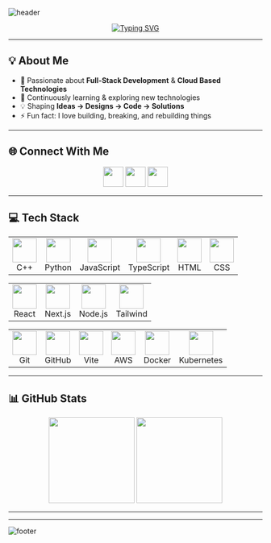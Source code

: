 <!-- Header -->
![header](https://capsule-render.vercel.app/api?type=rect&color=0:FF6B6B,100:4ECDC4&height=180&section=header&text=✨%20Hey%2C%20I'm%20Aryan%20Mukund%20Singh%20✨&fontSize=40&fontColor=fff&fontAlignY=35)

<!-- Typing Intro -->
<p align="center">
  <a href="https://git.io/typing-svg">
    <img src="https://readme-typing-svg.herokuapp.com?font=Fira+Code&size=22&pause=1000&color=4ECDC4&center=true&vCenter=true&width=600&lines=💫+Full-Stack+Developer;🤖+Cloud+Computing+Enthusiast;🚀+Building+Scalable+Solutions;🌱+Always+Learning+New+Tech" alt="Typing SVG" />
  </a>
</p>

---

## 💡 About Me
- 🎯 Passionate about **Full-Stack Development** & **Cloud Based Technologies**  
- 🌱 Continuously learning & exploring new technologies  
- 💡 Shaping **Ideas → Designs → Code → Solutions**
- ⚡ Fun fact: I love building, breaking, and rebuilding things  

---

## 🌐 Connect With Me
<p align="center">
  <a href="https://www.instagram.com/aryan4.03/"><img src="https://skillicons.dev/icons?i=instagram" height="40"/></a>
  <a href="https://www.linkedin.com/in/aryan-mukund-singh/"><img src="https://skillicons.dev/icons?i=linkedin" height="40"/></a>
  <a href="mailto:singharyan432002@gmail.com"><img src="https://skillicons.dev/icons?i=gmail" height="40"/></a>
</p>

---

## 💻 Tech Stack

<p align="center">

  <!-- Languages -->
  <table>
    <tr>
      <td align="center"><img src="https://skillicons.dev/icons?i=cpp" width="48"/><br>C++</td>
      <td align="center"><img src="https://skillicons.dev/icons?i=python" width="48"/><br>Python</td>
      <td align="center"><img src="https://skillicons.dev/icons?i=js" width="48"/><br>JavaScript</td>
      <td align="center"><img src="https://skillicons.dev/icons?i=ts" width="48"/><br>TypeScript</td>
      <td align="center"><img src="https://skillicons.dev/icons?i=html" width="48"/><br>HTML</td>
      <td align="center"><img src="https://skillicons.dev/icons?i=css" width="48"/><br>CSS</td>
    </tr>
  </table>

  <!-- Frameworks -->
  <table>
    <tr>
      <td align="center"><img src="https://skillicons.dev/icons?i=react" width="48"/><br>React</td>
      <td align="center"><img src="https://skillicons.dev/icons?i=nextjs" width="48"/><br>Next.js</td>
      <td align="center"><img src="https://skillicons.dev/icons?i=nodejs" width="48"/><br>Node.js</td>
      <td align="center"><img src="https://skillicons.dev/icons?i=tailwind" width="48"/><br>Tailwind</td>
    </tr>
  </table>

  <!-- DevOps / Tools -->
  <table>
    <tr>
      <td align="center"><img src="https://skillicons.dev/icons?i=git" width="48"/><br>Git</td>
      <td align="center"><img src="https://skillicons.dev/icons?i=github" width="48"/><br>GitHub</td>
      <td align="center"><img src="https://skillicons.dev/icons?i=vite" width="48"/><br>Vite</td>
      <td align="center"><img src="https://skillicons.dev/icons?i=aws" width="48"/><br>AWS</td>
      <td align="center"><img src="https://skillicons.dev/icons?i=docker" width="48"/><br>Docker</td>
      <td align="center"><img src="https://skillicons.dev/icons?i=kubernetes" width="48"/><br>Kubernetes</td>
    </tr>
  </table>

</p>


---

## 📊 GitHub Stats
<p align="center">
  <img src="https://nirzak-streak-stats.vercel.app/?user=Aryan-040&theme=tokyonight" height="170" />
  <img src="https://github-readme-stats.vercel.app/api/top-langs/?username=Aryan-040&layout=compact&theme=tokyonight&hide_border=true" height="170" />
</p>

---



---

<!-- Footer -->
![footer](https://capsule-render.vercel.app/api?type=waving&color=0:4ECDC4,100:FF6B6B&height=120&section=footer)
